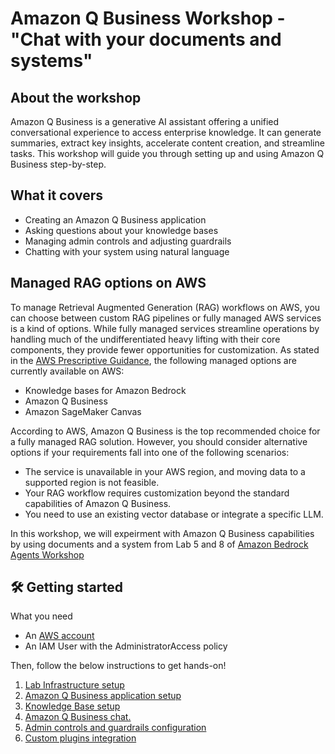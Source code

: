 # Amazon Q Business Workshop - "Chat with your documents and systems"

## About the workshop
Amazon Q Business is a generative AI assistant offering a unified conversational experience to access enterprise knowledge. It can generate summaries, extract key insights, accelerate content creation, and streamline tasks. This workshop will guide you through setting up and using Amazon Q Business step-by-step.

## What it covers
- Creating an Amazon Q Business application
- Asking questions about your knowledge bases
- Managing admin controls and adjusting guardrails
- Chatting with your system using natural language

## Managed RAG options on AWS
To manage Retrieval Augmented Generation (RAG) workflows on AWS, you can choose between custom RAG pipelines or fully managed AWS services is a kind of options. While fully managed services streamline operations by handling much of the undifferentiated heavy lifting with their core components, they provide fewer opportunities for customization.
As stated in the [AWS Prescriptive Guidance](https://docs.aws.amazon.com/prescriptive-guidance/latest/retrieval-augmented-generation-options/introduction.html), the following managed options are currently available on AWS:
- Knowledge bases for Amazon Bedrock
- Amazon Q Business
- Amazon SageMaker Canvas

According to AWS, Amazon Q Business is the top recommended choice for a fully managed RAG solution. However, you should consider alternative options if your requirements fall into one of the following scenarios:
- The service is unavailable in your AWS region, and moving data to a supported region is not feasible.
- Your RAG workflow requires customization beyond the standard capabilities of Amazon Q Business.
- You need to use an existing vector database or integrate a specific LLM.

In this workshop, we will expeirment with Amazon Q Business capabilities by using documents and a system from Lab 5 and 8 of [Amazon Bedrock Agents Workshop](https://catalog.workshops.aws/agents-for-amazon-bedrock/en-US)

## :hammer_and_wrench: Getting started
What you need 
- An [AWS account](https://docs.aws.amazon.com/accounts/latest/reference/getting-started.html)
- An IAM User with the AdministratorAccess policy

Then, follow the below instructions to get hands-on!
1) [Lab Infrastructure setup](infra)  
2) [Amazon Q Business application setup](q-app)
3) [Knowledge Base setup](knowledge)
4) [Amazon Q Business chat.](chat)
5) [Admin controls and guardrails configuration](guardrail)
6) [Custom plugins integration](custom)  

